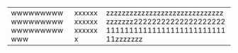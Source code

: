 <table style="table-layout:fixed; word-break: break-all; word-wrap: break-word;">
  <tr> 
  
  <td>wwwwwwwwwwwwwwwwwwwwwwwwwwwwww</td> <td>xxxxxxxxxxxxxxxxxxx</td> 
  
  <td> zzzzzzzzzzzzzzzzzzzzzzzzzzzzzzzzzzzzz222222222222222222221111111111111111111111111111zzzzzzz</td>
  
  </tr>
</table>
